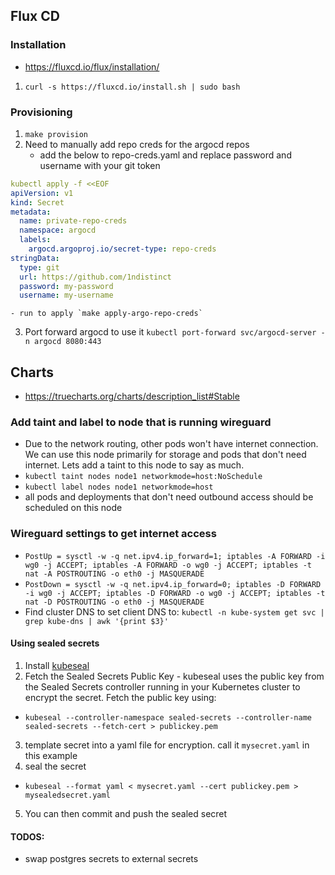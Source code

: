## Flux CD
### Installation 
- https://fluxcd.io/flux/installation/
1. `curl -s https://fluxcd.io/install.sh | sudo bash`

### Provisioning 
1. `make provision` 
2. Need to manually add repo creds for the argocd repos 
    - add the below to repo-creds.yaml and replace password and username with your git token 
```yaml
kubectl apply -f <<EOF
apiVersion: v1
kind: Secret
metadata:
  name: private-repo-creds
  namespace: argocd
  labels:
    argocd.argoproj.io/secret-type: repo-creds
stringData:
  type: git
  url: https://github.com/1ndistinct
  password: my-password
  username: my-username
```
    - run to apply `make apply-argo-repo-creds`
3. Port forward argocd to use it `kubectl port-forward svc/argocd-server -n argocd 8080:443`

## Charts
- https://truecharts.org/charts/description_list#Stable

### Add taint and label to node that is running wireguard 
- Due to the network routing, other pods won't have internet connection. We can use this node primarily for storage and pods that don't need internet. Lets add a taint to this node to say as much. 
- `kubectl taint nodes node1 networkmode=host:NoSchedule`
- `kubectl label nodes node1 networkmode=host`
- all pods and deployments that don't need outbound access should be scheduled on this node 



### Wireguard settings to get internet access
- `PostUp = sysctl -w -q net.ipv4.ip_forward=1; iptables -A FORWARD -i wg0 -j ACCEPT; iptables -A FORWARD -o wg0 -j ACCEPT; iptables -t nat -A POSTROUTING -o eth0 -j MASQUERADE`
- `PostDown = sysctl -w -q net.ipv4.ip_forward=0; iptables -D FORWARD -i wg0 -j ACCEPT; iptables -D FORWARD -o wg0 -j ACCEPT; iptables -t nat -D POSTROUTING -o eth0 -j MASQUERADE`
- Find cluster DNS to set client DNS to: `kubectl -n kube-system get svc | grep kube-dns | awk '{print $3}'`

#### Using sealed secrets 
1. Install [kubeseal](https://github.com/bitnami-labs/sealed-secrets?tab=readme-ov-file#linux)
2. Fetch the Sealed Secrets Public Key - kubeseal uses the public key from the Sealed Secrets controller running in your Kubernetes cluster to encrypt the secret. Fetch the public key using:
  - `kubeseal --controller-namespace sealed-secrets --controller-name sealed-secrets --fetch-cert > publickey.pem`
3. template secret into a yaml file for encryption. call it `mysecret.yaml` in this example
4. seal the secret
  - `kubeseal --format yaml < mysecret.yaml --cert publickey.pem > mysealedsecret.yaml`
5. You can then commit and push the sealed secret

#### TODOS:

- swap postgres secrets to external secrets